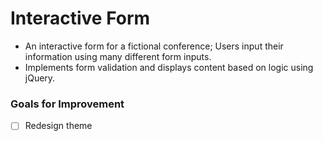 # Interactive Form

- An interactive form for a fictional conference; Users input their information using many different form inputs.
- Implements form validation and displays content based on logic using jQuery.

### Goals for Improvement

- [ ] Redesign theme
